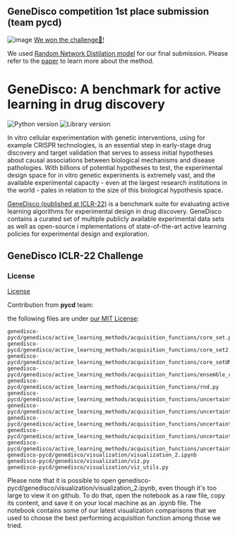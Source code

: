 ## GeneDisco competition 1st place submission (team pycd)

![image](https://user-images.githubusercontent.com/36100251/172914641-6c1aefff-e72d-4a7d-a918-d95968768edd.png)
[We won the challenge🤩!](https://twitter.com/DariaYasafova/status/1520137801894969344)


We used [Random Network Distilation model](genedisco/active_learning_methods/acquisition_functions/rnd_05.py) for our final submission. Please refer to the [paper](https://arxiv.org/abs/1810.12894) to learn more about the method.


# GeneDisco: A benchmark for active learning in drug discovery

![Python version](https://img.shields.io/badge/Python-3.8-blue)
![Library version](https://img.shields.io/badge/Version-1.0.0-blue)

In vitro cellular experimentation with genetic interventions, using for example CRISPR technologies, is an essential 
step in early-stage drug discovery and target validation that serves to assess initial hypotheses about causal 
associations between biological mechanisms and disease pathologies. With billions of potential hypotheses to test, 
the experimental design space for in vitro genetic experiments is extremely vast, and the available experimental 
capacity - even at the largest research institutions in the world - pales in relation to the size of this biological 
hypothesis space. 

[GeneDisco (published at ICLR-22)](https://arxiv.org/abs/2110.11875) is a benchmark suite for evaluating active learning algorithms for experimental design in drug discovery. 
GeneDisco contains a curated set of multiple publicly available experimental data sets as well as open-source i
mplementations of state-of-the-art active learning policies for experimental design and exploration.

## GeneDisco ICLR-22 Challenge

### License

[License](LICENSE.txt)


Contribution from  **pycd** team:


the following files are under [our MIT License](https://github.com/chrisemezue/genedisco-pycd/blob/master/LICENSE_MIT.md):
```
genedisco-pycd/genedisco/active_learning_methods/acquisition_functions/core_set.py
genedisco-pycd/genedisco/active_learning_methods/acquisition_functions/core_set2.py
genedisco-pycd/genedisco/active_learning_methods/acquisition_functions/core_setUMAP.py 
genedisco-pycd/genedisco/active_learning_methods/acquisition_functions/ensemble_rnd.py 
genedisco-pycd/genedisco/active_learning_methods/acquisition_functions/rnd.py
genedisco-pycd/genedisco/active_learning_methods/acquisition_functions/uncertainty_acquisition.py
genedisco-pycd/genedisco/active_learning_methods/acquisition_functions/uncertainty_acquisition_03.py
genedisco-pycd/genedisco/active_learning_methods/acquisition_functions/uncertainty_acquisition_05.py
genedisco-pycd/genedisco/active_learning_methods/acquisition_functions/uncertainty_acquisition_07.py
genedisco-pycd/genedisco/active_learning_methods/acquisition_functions/uncertainty_acquisition_10.py
genedisco-pycd/genedisco/visualization/visualization_2.ipynb
genedisco-pycd/genedisco/visualization/viz.py
genedisco-pycd/genedisco/visualization/viz_utils.py
```

Please note that it is possible to open genedisco-pycd/genedisco/visualization/visualization_2.ipynb, even though it's too large to view it on github.
To do that, open the notebook as a raw file, copy its content, and save it on your local machine as an .ipynb file.
The notebook contains some of our latest visualization comparisons that we used to choose the best performing acquisition function among those we tried.


